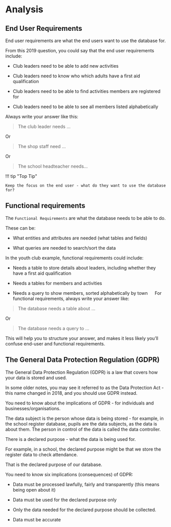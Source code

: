 
# Analysis

## End User Requirements

End user requirements are what the end users want to use the database for.

From this 2019 question, you could say that the end user requirements include:

* Club leaders need to be able to add new activities

* Club leaders need to know who which adults have a first aid qualification

* Club leaders need to be able to find activities members are registered for

* Club leaders need to be able to see all members listed alphabetically

Always write your answer like this:

> The club leader needs …

Or

> The shop staff need …

Or

> The school headteacher needs…


!!! tip "Top Tip"

    Keep the focus on the end user - what do they want to use the database for?

## Functional requirements

The `Functional Requirements` are what the database needs to be able to do. 

These can be:

* What entities and attributes are needed (what tables and fields)

* What queries are needed to search/sort the data

In the youth club example, functional requirements could include:

* Needs a table to store details about leaders, including whether they have a first aid qualification

* Needs a tables for members and activities

* Needs a query to show members, sorted alphabetically by town
 
For functional requirements, always write your answer like:

> The database needs a table about …

Or

> The database needs a query to ...

This will help you to structure your answer, and makes it less likely you’ll confuse end-user and functional requirements.

## The General Data Protection Regulation (GDPR)

The General Data Protection Regulation (GDPR) is a law that covers how your data is stored and used.

In some older notes, you may see it referred to as the Data Protection Act - this name changed in 2018, and you should use GDPR instead.

You need to know about the implications of GDPR - for individuals and businesses/organisations.

The data subject is the person whose data is being stored - for example, in the school register database, pupils are the data subjects, as the data is about them. The person in control of the data is called the data controller.

There is a declared purpose - what the data is being used for. 

For example, in a school, the declared purpose might be that we store the register data to check attendance. 

That is the declared purpose of our database.

You need to know six implications (consequences) of GDPR:

* Data must be processed lawfully, fairly and transparently (this means being open about it)

* Data must be used for the declared purpose only

* Only the data needed for the declared purpose should be collected.

* Data must be accurate
